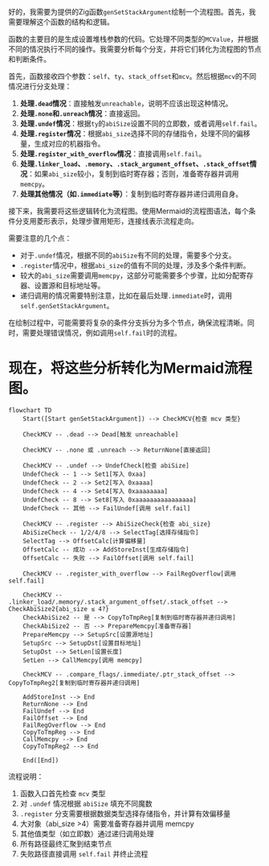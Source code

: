 好的，我需要为提供的Zig函数`genSetStackArgument`绘制一个流程图。首先，我需要理解这个函数的结构和逻辑。

函数的主要目的是生成设置堆栈参数的代码。它处理不同类型的`MCValue`，并根据不同的情况执行不同的操作。我需要分析每个分支，并将它们转化为流程图的节点和判断条件。

首先，函数接收四个参数：`self`、`ty`、`stack_offset`和`mcv`。然后根据`mcv`的不同情况进行分支处理：

1. **处理`.dead`情况**：直接触发`unreachable`，说明不应该出现这种情况。
2. **处理`.none`和`.unreach`情况**：直接返回。
3. **处理`.undef`情况**：根据`ty`的`abiSize`设置不同的立即数，或者调用`self.fail`。
4. **处理`.register`情况**：根据`abi_size`选择不同的存储指令，处理不同的偏移量，生成对应的机器指令。
5. **处理`.register_with_overflow`情况**：直接调用`self.fail`。
6. **处理`.linker_load`、`.memory`、`.stack_argument_offset`、`.stack_offset`情况**：如果`abi_size`较小，复制到临时寄存器；否则，准备寄存器并调用`memcpy`。
7. **处理其他情况（如`.immediate`等）**：复制到临时寄存器并递归调用自身。

接下来，我需要将这些逻辑转化为流程图。使用Mermaid的流程图语法，每个条件分支用菱形表示，处理步骤用矩形，连接线表示流程走向。

需要注意的几个点：

- 对于`.undef`情况，根据不同的`abiSize`有不同的处理，需要多个分支。
- `.register`情况中，根据`abi_size`的值有不同的处理，涉及多个条件判断。
- 较大的`abi_size`需要调用`memcpy`，这部分可能需要多个步骤，比如分配寄存器、设置源和目标地址等。
- 递归调用的情况需要特别注意，比如在最后处理`.immediate`时，调用`self.genSetStackArgument`。

在绘制过程中，可能需要将复杂的条件分支拆分为多个节点，确保流程清晰。同时，需要处理错误情况，例如调用`self.fail`时的流程。

现在，将这些分析转化为Mermaid流程图。
================================================
```mermaid
flowchart TD
    Start([Start genSetStackArgument]) --> CheckMCV{检查 mcv 类型}
    
    CheckMCV -- .dead --> Dead[触发 unreachable]
    
    CheckMCV -- .none 或 .unreach --> ReturnNone[直接返回]
    
    CheckMCV -- .undef --> UndefCheck[检查 abiSize]
    UndefCheck -- 1 --> Set1[写入 0xaa]
    UndefCheck -- 2 --> Set2[写入 0xaaaa]
    UndefCheck -- 4 --> Set4[写入 0xaaaaaaaa]
    UndefCheck -- 8 --> Set8[写入 0xaaaaaaaaaaaaaaaa]
    UndefCheck -- 其他 --> FailUndef[调用 self.fail]
    
    CheckMCV -- .register --> AbiSizeCheck{检查 abi_size}
    AbiSizeCheck -- 1/2/4/8 --> SelectTag[选择存储指令]
    SelectTag --> OffsetCalc[计算偏移量]
    OffsetCalc -- 成功 --> AddStoreInst[生成存储指令]
    OffsetCalc -- 失败 --> FailOffset[调用 self.fail]
    
    CheckMCV -- .register_with_overflow --> FailRegOverflow[调用 self.fail]
    
    CheckMCV -- .linker_load/.memory/.stack_argument_offset/.stack_offset --> CheckAbiSize2{abi_size ≤ 4?}
    CheckAbiSize2 -- 是 --> CopyToTmpReg[复制到临时寄存器并递归调用]
    CheckAbiSize2 -- 否 --> PrepareMemcpy[准备寄存器]
    PrepareMemcpy --> SetupSrc[设置源地址]
    SetupSrc --> SetupDst[设置目标地址]
    SetupDst --> SetLen[设置长度]
    SetLen --> CallMemcpy[调用 memcpy]
    
    CheckMCV -- .compare_flags/.immediate/.ptr_stack_offset --> CopyToTmpReg2[复制到临时寄存器并递归调用]
    
    AddStoreInst --> End
    ReturnNone --> End
    FailUndef --> End
    FailOffset --> End
    FailRegOverflow --> End
    CopyToTmpReg --> End
    CallMemcpy --> End
    CopyToTmpReg2 --> End
    
    End([End])
``` 

流程说明：
1. 函数入口首先检查 `mcv` 类型
2. 对 `.undef` 情况根据 `abiSize` 填充不同魔数
3. `.register` 分支需要根据数据类型选择存储指令，并计算有效偏移量
4. 大对象（abi_size >4）需要准备寄存器并调用 memcpy
5. 其他值类型（如立即数）通过递归调用处理
6. 所有路径最终汇聚到结束节点
7. 失败路径直接调用 `self.fail` 并终止流程